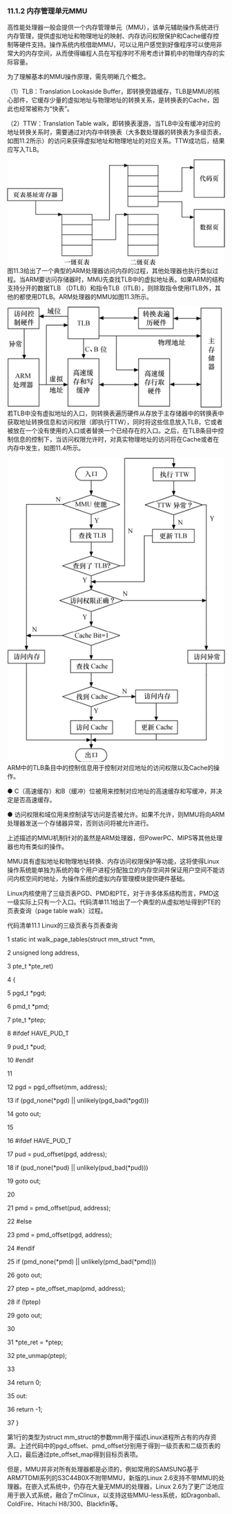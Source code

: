 ### 11.1.2 内存管理单元MMU

高性能处理器一般会提供一个内存管理单元（MMU），该单元辅助操作系统进行内存管理，提供虚拟地址和物理地址的映射、内存访问权限保护和Cache缓存控制等硬件支持。操作系统内核借助MMU，可以让用户感觉到好像程序可以使用非常大的内存空间，从而使得编程人员在写程序时不用考虑计算机中的物理内存的实际容量。

为了理解基本的MMU操作原理，需先明晰几个概念。

（1）TLB：Translation Lookaside Buffer，即转换旁路缓存，TLB是MMU的核心部件，它缓存少量的虚拟地址与物理地址的转换关系，是转换表的Cache，因此也经常被称为“快表”。

（2）TTW：Translation Table walk，即转换表漫游，当TLB中没有缓冲对应的地址转换关系时，需要通过对内存中转换表（大多数处理器的转换表为多级页表，如图11.2所示）的访问来获得虚拟地址和物理地址的对应关系。TTW成功后，结果应写入TLB。

![P234_43694.jpg](../images/P234_43694.jpg)
图11.3给出了一个典型的ARM处理器访问内存的过程，其他处理器也执行类似过程。当ARM要访问存储器时，MMU先查找TLB中的虚拟地址表。如果ARM的结构支持分开的数据TLB （DTLB）和指令TLB（ITLB），则除取指令使用ITLB外，其他的都使用DTLB。ARM处理器的MMU如图11.3所示。



![P235_43708.jpg](../images/P235_43708.jpg)
若TLB中没有虚拟地址的入口，则转换表遍历硬件从存放于主存储器中的转换表中获取地址转换信息和访问权限（即执行TTW），同时将这些信息放入TLB，它或者被放在一个没有使用的入口或者替换一个已经存在的入口。之后，在TLB条目中控制信息的控制下，当访问权限允许时，对真实物理地址的访问将在Cache或者在内存中发生，如图11.4所示。

![P235_43713.jpg](../images/P235_43713.jpg)
ARM中的TLB条目中的控制信息用于控制对对应地址的访问权限以及Cache的操作。

● C（高速缓存）和B（缓冲）位被用来控制对应地址的高速缓存和写缓冲，并决定是否高速缓存。

● 访问权限和域位用来控制读写访问是否被允许。如果不允许，则MMU将向ARM处理器发送一个存储器异常，否则访问将被允许进行。

上述描述的MMU机制针对的虽然是ARM处理器，但PowerPC、MIPS等其他处理器也均有类似的操作。

MMU具有虚拟地址和物理地址转换、内存访问权限保护等功能，这将使得Linux操作系统能单独为系统的每个用户进程分配独立的内存空间并保证用户空间不能访问内核空间的地址，为操作系统的虚拟内存管理模块提供硬件基础。

Linux内核使用了三级页表PGD、PMD和PTE，对于许多体系结构而言，PMD这一级实际上只有一个入口。代码清单11.1给出了一个典型的从虚拟地址得到PTE的页表查询（page table walk）过程。

代码清单11.1 Linux的三级页表与页表查询

1 static int walk_page_tables(struct mm_struct *mm, 
 
 2 unsigned long address, 
 
 3 pte_t *pte_ret) 
 
 4 { 
 
 5 pgd_t *pgd; 
 
 6 pmd_t *pmd; 
 
 7 pte_t *ptep; 
 
 8 #ifdef HAVE_PUD_T 
 
 9 pud_t *pud; 
 
 10 #endif 
 
 11 
 
 12 pgd = pgd_offset(mm, address); 
 
 13 if (pgd_none(*pgd) || unlikely(pgd_bad(*pgd))) 
 
 14 goto out; 
 
 15 
 
 16 #ifdef HAVE_PUD_T 
 
 17 pud = pud_offset(pgd, address); 
 
 18 if (pud_none(*pud) || unlikely(pud_bad(*pud))) 
 
 19 goto out; 
 
 20 
 
 21 pmd = pmd_offset(pud, address); 
 
 22 #else 
 
 23 pmd = pmd_offset(pgd, address); 
 
 24 #endif 
 
 25 if (pmd_none(*pmd) || unlikely(pmd_bad(*pmd))) 
 
 26 goto out; 
 
 27 ptep = pte_offset_map(pmd, address); 
 
 28 if (!ptep) 
 
 29 goto out; 
 
 30 
 
 31 *pte_ret = *ptep; 
 
 32 pte_unmap(ptep);



33 
 
 34 return 0; 
 
 35 out: 
 
 36 return -1; 
 
 37 }

第1行的类型为struct mm_struct的参数mm用于描述Linux进程所占有的内存资源。上述代码中的pgd_offset、pmd_offset分别用于得到一级页表和二级页表的入口，最后通过pte_offset_map得到目标页表项。

但是，MMU并非对所有处理器都是必须的，例如常用的SAMSUNG基于ARM7TDMI系列的S3C44B0X不附带MMU，新版的Linux 2.6支持不带MMU的处理器。在嵌入式系统中，仍存在大量无MMU的处理器，Linux 2.6为了更广泛地应用于嵌入式系统，融合了mClinux，以支持这些MMU-less系统，如Dragonball、ColdFire、Hitachi H8/300、Blackfin等。

